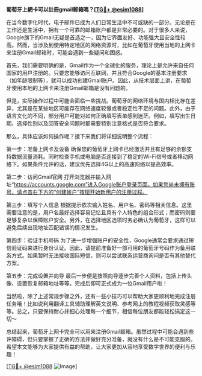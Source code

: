 **葡萄牙上網卡可以註冊gmail郵箱嗎？[[TG💪+ @esim1088](https://t.me/s/esim1088)]**

在当今数字化时代，电子邮件已成为人们日常生活中不可或缺的一部分。无论是在工作还是生活中，拥有一个可靠的邮箱账户都是非常必要的。对于很多人来说，Google旗下的Gmail无疑是首选之一，因为它界面友好、功能强大且安全性较高。然而，当涉及到使用特定地区的网络资源时，比如在葡萄牙使用当地的上网卡来注册Gmail邮箱时，可能会遇到一些疑问和困惑。

首先，我们需要明确的是，Gmail作为一个全球化的服务，理论上是允许来自任何国家的用户注册的。只要您能够访问互联网，并且符合Google的基本注册要求（如年龄限制等），就可以成功创建Gmail账户。因此，从技术层面上讲，在葡萄牙使用本地的上网卡来注册Gmail邮箱是没有问题的。

但是，实际操作过程中可能会面临一些挑战。葡萄牙的网络环境与国内相比存在差异，尤其是在某些地区可能存在网络速度较慢或者稳定性不足的问题。此外，由于语言文化的不同，部分用户可能对如何正确填写表单感到迷茫。例如，填写出生日期、选择性别以及回答安全问题时都需要特别注意格式是否符合要求。

那么，具体应该如何操作呢？接下来我们将详细说明整个流程：

第一步：准备上网卡及设备
确保您的葡萄牙上网卡已经激活并且有足够的余额支持数据流量消耗。同时检查手机或电脑是否连接到了稳定的Wi-Fi信号或者移动网络下。如果条件允许的话，建议优先选择4G以上的高速网络以提高效率。

第二步：访问Gmail官网
打开浏览器并输入网址“https://accounts.google.com”进入Google账户登录页面。如果您尚未拥有账号，请点击右下方的“创建帐户”按钮开始新用户的注册过程。

第三步：填写个人信息
根据提示依次输入姓名、用户名、密码等相关信息。这里需要注意的是，用户名最好选择容易记忆且具有个人特色的组合形式；而密码则要足够复杂以保障账户安全。另外，在选择地区选项时务必确认为葡萄牙，这样可以避免后续出现地址匹配错误的情况发生。

第四步：验证手机号码
为了进一步增强账户的安全性，Google通常会要求通过短信验证码来进行身份认证。因此，请提前准备好一部可用的葡萄牙号码作为备用联系方式。如果暂时无法接收国际短信，则可以尝试联系运营商询问是否有其他替代方案。

第五步：完成设置并向导
最后一步便是按照向导逐步完善个人资料，包括上传头像、设置恢复邮箱地址等等。完成后即可正式成为一位Gmail用户啦！

当然啦，除了上述常规步骤之外，还有一些小技巧可以帮助大家更顺利地完成注册任务哦！比如说利用翻译工具辅助理解英文说明、参考网上的教程视频获取灵感等等。总之，只要保持耐心并细心处理每一个细节，相信每位朋友都能轻松搞定这一切～

总结起来，葡萄牙上网卡完全可以用来注册Gmail邮箱。虽然过程中可能会遇到些许障碍，但只要掌握了正确的方法并做好充分准备，就没有什么是不可能克服的。希望本文能够为大家提供有益的帮助，让大家更加从容地享受数字世界的便利与乐趣！

[[TG💪+ @esim1088](https://t.me/s/esim1088) ![Image](https://i.postimg.cc/4NQfJmqS/Snipaste-2025-05-13-00-14-12.png)]